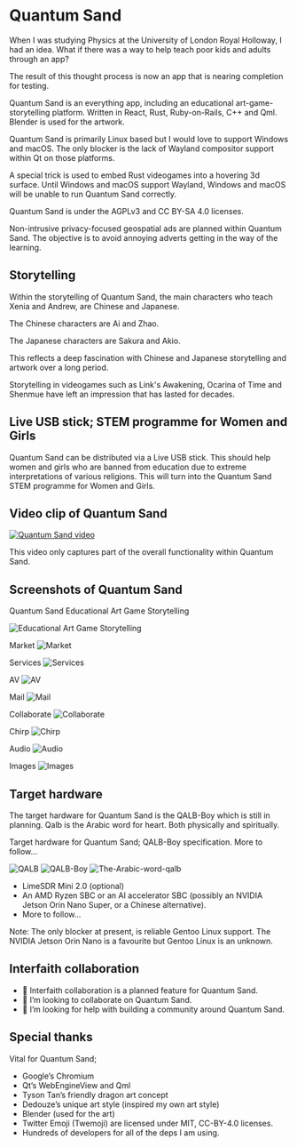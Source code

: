 # Quantum Sand

When I was studying Physics at the University of London Royal Holloway, I had an idea. What if there was a way to help teach poor kids and adults through an app?

The result of this thought process is now an app that is nearing completion for testing.

Quantum Sand is an everything app, including an educational art-game-storytelling platform. Written in React, Rust, Ruby-on-Rails, C++ and Qml. Blender is used for the artwork.

Quantum Sand is primarily Linux based but I would love to support Windows and macOS. The only blocker is the lack of Wayland compositor support within Qt on those platforms.

A special trick is used to embed Rust videogames into a hovering 3d surface. Until Windows and macOS support Wayland, Windows and macOS will be unable to run Quantum Sand correctly.

Quantum Sand is under the AGPLv3 and CC BY-SA 4.0 licenses.

Non-intrusive privacy-focused geospatial ads are planned within Quantum Sand. The objective is to avoid annoying adverts getting in the way of the learning.

## Storytelling

Within the storytelling of Quantum Sand, the main characters who teach Xenia and Andrew, are Chinese and Japanese.

The Chinese characters are Ai and Zhao.

The Japanese characters are Sakura and Akio.

This reflects a deep fascination with Chinese and Japanese storytelling and artwork over a long period.

Storytelling in videogames such as Link's Awakening, Ocarina of Time and Shenmue have left an impression that has lasted for decades.

## Live USB stick; STEM programme for Women and Girls

Quantum Sand can be distributed via a Live USB stick. This should help women and girls who are banned from education due to extreme interpretations of various religions. This will turn into the Quantum Sand STEM programme for Women and Girls.


## Video clip of Quantum Sand

[![Quantum Sand video](https://img.youtube.com/vi/-8MeAEXrqzk/0.jpg)](https://www.youtube.com/watch?v=-8MeAEXrqzk)

This video only captures part of the overall functionality within Quantum Sand.


## Screenshots of Quantum Sand

Quantum Sand Educational Art Game Storytelling

![Educational Art Game Storytelling](/img/20250506_quantumsand-screenshot.jpg)

Market
![Market](/img/Market.jpg)

Services
![Services](/img/Services.png)

AV
![AV](/img/AV.png)


Mail
![Mail](/img/Mail.png)


Collaborate
![Collaborate](/img/Collaborate.png)


Chirp
![Chirp](/img/Chirp.png)


Audio
![Audio](/img/Audio.png)


Images
![Images](/img/Images.png)


## Target hardware

The target hardware for Quantum Sand is the QALB-Boy which is still in planning. Qalb is the Arabic word for heart. Both physically and spiritually.

Target hardware for Quantum Sand; QALB-Boy specification. More to follow...

![QALB](img/qalb-heart.jpg)
![QALB-Boy](/img/qalb-boy-logo-colours.jpg)
![The-Arabic-word-qalb](/img/The-Arabic-word-qalb-means-heart-both-physically-and-spiritually.jpg)

* LimeSDR Mini 2.0 (optional)
* An AMD Ryzen SBC or an AI accelerator SBC (possibly an NVIDIA Jetson Orin Nano Super, or a Chinese alternative).
* More to follow...

Note: The only blocker at present, is reliable Gentoo Linux support. The NVIDIA Jetson Orin Nano is a favourite but Gentoo Linux is an unknown.


## Interfaith collaboration

* 🤲 Interfaith collaboration is a planned feature for Quantum Sand.
* 👯 I’m looking to collaborate on Quantum Sand.
* 🤔 I’m looking for help with building a community around Quantum Sand.


## Special thanks

Vital for Quantum Sand;

* Google’s Chromium
* Qt’s WebEngineView and Qml
* Tyson Tan’s friendly dragon art concept
* Dedouze’s unique art style (inspired my own art style)
* Blender (used for the art)
* Twitter Emoji (Twemoji) are licensed under MIT, CC-BY-4.0 licenses.
* Hundreds of developers for all of the deps I am using.

